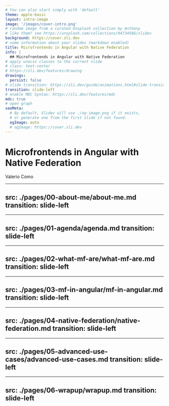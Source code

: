 ```yaml
---
# You can also start simply with 'default'
theme: apple-basic
layout: intro-image
image: '/images/cover-intro.png'
# random image from a curated Unsplash collection by Anthony
# like them? see https://unsplash.com/collections/94734566/slidev
background: https://cover.sli.dev
# some information about your slides (markdown enabled)
title: Microfrontends in Angular with Native Federation
info: |
  ## Microfrontends in Angular with Native Federation
# apply unocss classes to the current slide
# class: text-center
# https://sli.dev/features/drawing
drawings:
  persist: false
# slide transition: https://sli.dev/guide/animations.html#slide-transitions
transition: slide-left
# enable MDC Syntax: https://sli.dev/features/mdc
mdc: true
# open graph
seoMeta:
  # By default, Slidev will use ./og-image.png if it exists,
  # or generate one from the first slide if not found.
  ogImage: auto
  # ogImage: https://cover.sli.dev
---
```


# Microfrontends in Angular with Native Federation

<div class="absolute bottom-10">
  <span class="font-700">
    Valerio Como
  </span>
</div>

<div class="abs-br m-6 text-xl">
  <a href="https://github.com/valeriocomo/slides-micro-frontends-in-angular-with-native-federation" target="_blank" class="slidev-icon-btn">
    <carbon:logo-github />
  </a>
</div>

<!--
The last comment block of each slide will be treated as slide notes. It will be visible and editable in Presenter Mode along with the slide. [Read more in the docs](https://sli.dev/guide/syntax.html#notes)
-->

---
src: ./pages/00-about-me/about-me.md
transition: slide-left
---

---
src: ./pages/01-agenda/agenda.md
transition: slide-left
---

---
src: ./pages/02-what-mf-are/what-mf-are.md
transition: slide-left
---

---
src: ./pages/03-mf-in-angular/mf-in-angular.md
transition: slide-left
--- 

---
src: ./pages/04-native-federation/native-federation.md
transition: slide-left
---

---
src: ./pages/05-advanced-use-cases/advanced-use-cases.md
transition: slide-left
---

---
src: ./pages/06-wrapup/wrapup.md
transition: slide-left
---
